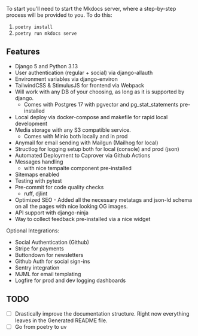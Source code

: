 To start you'll need to start the Mkdocs server, where a step-by-step process will be provided to you. To do this:
1. `poetry install`
2. `poetry run mkdocs serve`

## Features

- Django 5 and Python 3.13
- User authentication (regular + social) via django-allauth
- Environment variables via django-environ
- TailwindCSS & StimulusJS for frontend via Webpack
- Will work with any DB of your choosing, as long as it is supported by django.
  - Comes with Postgres 17 with pgvector and pg_stat_statements pre-installed
- Local deploy via docker-compose and makefile for rapid local development
- Media storage with any S3 compatible service.
  - Comes with Minio both locally and in prod
- Anymail for email sending with Mailgun (Mailhog for local)
- Structlog for logging setup both for local (console) and prod (json)
- Automated Deployment to Caprover via Github Actions
- Messages handling
  - with nice tempalte component pre-installed
- Sitemaps enabled
- Testing with pytest
- Pre-commit for code quality checks
  - ruff, djlint
- Optimized SEO - Added all the necessary metatags and json-ld schema on all the pages with nice looking OG images.
- API support with django-ninja
- Way to collect feedback pre-installed via a nice widget

Optional Integrations:
- Social Authentication (Github)
- Stripe for payments
- Buttondown for newsletters
- Github Auth for social sign-ins
- Sentry integration
- MJML for email templating
- Logfire for prod and dev logging dashboards

## TODO
- [ ] Drastically improve the documentation structure. Right now everything leaves in the Generated README file.
- [ ] Go from poetry to uv
